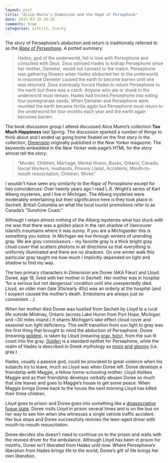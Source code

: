 ```yaml
---
layout: post
title: "Alice Munro's Dimension and the Rape of Persephone"
date: 2012-03-16 20:39
comments: true
categories: LitCrit, Snarky
---
```

<p>The story of Persephone&#8217;s abduction and return is traditionally referred to as the <a href="http://en.wikipedia.org/wiki/Persephone#Abduction_myth"><em>Rape of Persephone</em></a>. A potted summary:</p>

<blockquote>
<p>Hades, god of the underworld, fell in love with Persephone and consulted with Zeus. Zeus advised Hades to kidnap Persephone since her mother, Demeter, would not consent to the match. Persephone was gathering flowers when Hades abducted her to the underworld. In response Demeter caused the earth to become barren until she was returned. Zeus eventually forced Hades to return Persephone to the earth but there was a catch. Anyone who ate or drank in the underworld must remain. Hades had tricked Persephone into eating four pomegranate seeds. When Demeter and Persephone were reunited the earth became fertile again but Persephone must return to the underworld for four months each year and the earth again becomes barren.</p>
</blockquote>

<p>The book discussion group I attend discussed Alice Munro&#8217;s collection <strong>Too Much Happiness</strong> last Spring. The discussion sparked a number of things to think about and I ended up going home fixated on the first story in the collection, <a href="http://www.newyorker.com/archive/2006/06/05/060605fi_fiction">Dimension</a> originally published in the <em>New Yorker</em> magazine. The keywords embedded in the <em>New Yorker</em> web page&#8217;s HTML for the story almost tell the story:</p>

<blockquote>
<p>&#8220;Murder, Children, Marriage, Mental Illness, Buses, Ontario, Canada, Social Workers, Husbands, Prisons (Jails), Accidents, Mouth-to-mouth resuscitation, Children, Wives&#8221;</p>
</blockquote>

<p>I wouldn&#8217;t have seen any similarity to the <em>Rape of Persephone</em> except for two coincidences: Over twenty years ago I read L.R. Wright&#8217;s series of Karl Alberg mysteries, and I live in Michigan. The Alberg mysteries were moderately entertaining but their significance here is they took place in Sechelt, British Columbia on what the local tourist promotions refer to as Canada&#8217;s &#8220;Sunshine Coast.&#8221;</p>

<p>Although I retain almost nothing of the Alberg mysteries what has stuck with me was that there was a golden place in the rain shadow of Vancouver Island&#8217;s mountains where it was sunny. If you are a Michigander this is something you notice. In Michigan we live through winters of unending gray. We are gray connoisseurs - my favorite gray is a thick bright gray cloud cover that scatters photons in all directions so that everything is uniformly illuminated and there are no shadows. On one winter walk this particular gray taught me how much I implicitly depended on light and shadow to find my way.</p>

<p>The two primary characters in <em>Dimension</em> are Doree (AKA Fleur) and Lloyd. Doree, age 19, lived with her mother in Sechelt. Her mother was in hospital &#8216;for a serious but not dangerous&#8217; condition until she unexpectedly died. Lloyd, an older man (late 30s/early 40s) was an orderly at the hospital (and I suspect caused the mother&#8217;s death. Embolisms are always just so convenient &#8230;)</p>

<p>When her mother died Doree was hustled from Sechelt by Lloyd to a rural life outside Mildmay, Ontario (across Lake Huron from Port Hope, Michigan and ~30 miles inland.) It shares Michigan&#8217;s lake effect cloud cover and seasonal sun light deficiency. This swift transition from sun light to gray was the first thing that brought to mind the abduction of Persephone. Doree (meaning <a href="http://dictionary.reverso.net/french-english/dor%C3%A9">golden</a>), is taken by Lloyd (meaning <a href="http://en.wikipedia.org/wiki/Lloyd_\(name\)">gray, holy</a>), from the sun lit coast into the gray. <em><a href="http://books.google.com/books?id=wR0rAAAAYAAJ&amp;pg=PA268&amp;lpg=PA268&amp;dq=XIV+THE+FIELDS+OF+PERSEPHONE+-+ARISTODICUS&amp;source=bl&amp;ots=kQuw-tqncn&amp;sig=E_OhKL29Pnp0EU1DfIz8BbBiYYc&amp;hl=en&amp;ei=IireTsvbLKre0QGyxpSmBw&amp;sa=X&amp;oi=book_result&amp;ct=result&amp;resnum=2&amp;ved=0CCQQ6AEwAQ#v=onepage&amp;q=XIV%20THE%20FIELDS%20OF%20PERSEPHONE%20-%20ARISTODICUS&amp;f=false">Golden</a></em> is a standard epithet for Persephone, while the realm of Hades is described in Greek mythology as <a href="http://en.wikipedia.org/wiki/Hades#Realm_of_Hades">misty and gloomy</a> (i.e. gray.)</p>

<p>Hades, usually a passive god, could be provoked to great violence when his subjects try to leave, much as Lloyd was when Doree left. Doree develops a friendship with Maggie, a fellow home-schooling mother. Lloyd dislikes Maggie and as their friendship develops verbally abuses Doree so much that she leaves and goes to Maggie&#8217;s house to get some peace. When Maggie brings Doree back to the house the next morning Lloyd has killed their three children.</p>

<p>Lloyd goes to prison and Doree goes into something like a <a href="http://en.wikipedia.org/wiki/Fugue_state">disassociative fugue state</a>. Doree visits Lloyd in prison several times and is on the bus on her way to see him when she witnesses a single vehicle traffic accident. Her bus stops and Doree successfully revivies the teen-aged driver with mouth-to-mouth resuscitation.</p>

<p>Doree decides she doesn&#8217;t need to continue on to the prison and waits with the revived driver for the ambulance. Although Lloyd has been in prison for months, Doree isn&#8217;t liberated from Hades until now. Where Persephone&#8217;s liberation from Hades brings life to the world, Doree&#8217;s gift of life brings her own liberation. </p>
